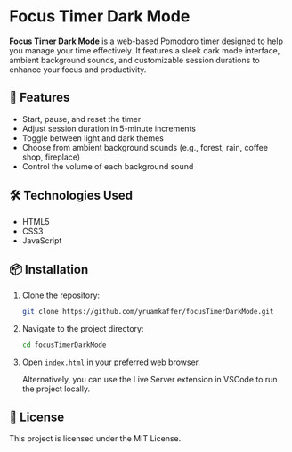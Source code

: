 # Focus Timer Dark Mode

**Focus Timer Dark Mode** is a web-based Pomodoro timer designed to help you manage your time effectively. It features a sleek dark mode interface, ambient background sounds, and customizable session durations to enhance your focus and productivity.

## 🚀 Features

- Start, pause, and reset the timer
- Adjust session duration in 5-minute increments
- Toggle between light and dark themes
- Choose from ambient background sounds (e.g., forest, rain, coffee shop, fireplace)
- Control the volume of each background sound

## 🛠 Technologies Used

- HTML5
- CSS3
- JavaScript

## 📦 Installation

1. Clone the repository:
   ```bash
   git clone https://github.com/yruamkaffer/focusTimerDarkMode.git
   ```
2. Navigate to the project directory:
   ```bash
   cd focusTimerDarkMode
   ```
3. Open `index.html` in your preferred web browser.

   Alternatively, you can use the Live Server extension in VSCode to run the project locally.

## 📄 License

This project is licensed under the MIT License.